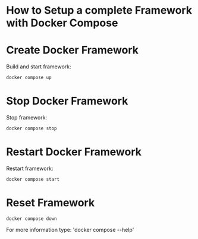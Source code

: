 # How to Setup a complete Framework with Docker Compose

# Create Docker Framework
  Build and start framework:
```
docker compose up
```
# Stop Docker Framework
  Stop framework:
```
docker compose stop
```
# Restart Docker Framework
  Restart framework:
```
docker compose start
```
# Reset Framework

```
docker compose down
```

For more information type: 'docker compose --help'